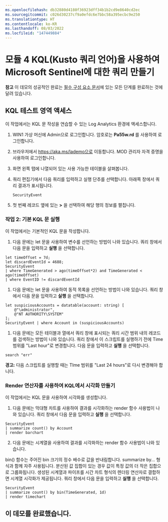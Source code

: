 ```yaml
---
ms.openlocfilehash: db32880d4180f36923dff34b1b2cd9e8640cd2ec
ms.sourcegitcommit: c026d30237cf9a0efdc6e7bbc58a395ecbc9e250
ms.translationtype: HT
ms.contentlocale: ko-KR
ms.lasthandoff: 08/03/2022
ms.locfileid: "147449884"
---
```

# <a name="module-4-create-queries-for-microsoft-sentinel-using-kusto-query-language-kql"></a>모듈 4 KQL(Kusto 쿼리 언어)을 사용하여 Microsoft Sentinel에 대한 쿼리 만들기

**참고** 이 데모의 성공적인 완료는 [필수 구성 요소 문서](00-prerequisites.md)에 있는 모든 단계를 완료하는 것에 달려 있습니다. 

## <a name="access-the-kql-testing-area"></a>KQL 테스트 영역 액세스

이 작업에서는 KQL 문 작성을 연습할 수 있는 Log Analytics 환경에 액세스합니다.

1. WIN1 가상 머신에 Admin으로 로그인합니다. 암호로는 **Pa55w.rd** 를 사용하여 로그인합니다.  

2. 브라우저에서 https://aka.ms/lademo으로 이동합니다. MOD 관리자 자격 증명을 사용하여 로그인합니다. 

3. 화면 왼쪽 탭에 나열되어 있는 사용 가능한 테이블을 살펴봅니다.

4. 쿼리 편집기에서 다음 쿼리를 입력하고 실행 단추를 선택합니다.  아래쪽 창에서 쿼리 결과가 표시됩니다.

    ```KQL
    SecurityEvent
    ```

5. 첫 번째 레코드 옆에 있는 **>** 을 선택하여 해당 행의 정보를 펼칩니다.

### <a name="task-2-run-basic-kql-statements"></a>작업 2: 기본 KQL 문 실행

이 작업에서는 기본적인 KQL 문을 작성합니다.

1. 다음 문에는 let 문을 사용하여 변수를 선언하는 방법이 나와 있습니다. 쿼리 창에서 다음 문을 입력하고 **실행** 을 선택합니다. 


```KQL
let timeOffset = 7d;
let discardEventId = 4688;
SecurityEvent
| where TimeGenerated > ago(timeOffset*2) and TimeGenerated < ago(timeOffset)
| where EventID != discardEventId
```

1. 다음 문에는 let 문을 사용하여 동적 목록을 선언하는 방법이 나와 있습니다. 쿼리 창에서 다음 문을 입력하고 **실행** 을 선택합니다. 


```KQL
let suspiciousAccounts = datatable(account: string) [
    @"\administrator", 
    @"NT AUTHORITY\SYSTEM"
];
SecurityEvent | where Account in (suspiciousAccounts)
```

1. 다음 문에는 모든 테이블과 열에서 쿼리 창에 표시되는 쿼리 시간 범위 내의 레코드를 검색하는 방법이 나와 있습니다. 쿼리 창에서 이 스크립트를 실행하기 전에 Time 범위를 "Last hour"로 변경합니다. 다음 문을 입력하고 **실행** 을 선택합니다. 

```KQL
search "err"
```

**경고:** 다음 스크립트를 실행할 때는 TIme 범위를 "Last 24 hours"로 다시 변경해야 합니다.

### <a name="create-visualizations-in-kql-with-the-render-operator"></a>Render 연산자를 사용하여 KQL에서 시각화 만들기

이 작업에서는 KQL 문을 사용하여 시각화를 생성합니다.

1. 다음 문에는 막대형 차트를 사용하여 결과를 시각화하는 render 함수 사용법이 나와 있습니다. 쿼리 창에서 다음 문을 입력하고 **실행** 을 선택합니다. 

```KQL
SecurityEvent 
| summarize count() by Account
| render barchart
```

2. 다음 문에는 시계열을 사용하여 결과를 시각화하는 render 함수 사용법이 나와 있습니다.

bin() 함수는 주어진 bin 크기의 정수 배수로 값을 반내림합니다.  summarize by... 형식과 함께 자주 사용됩니다. 분산된 값 집합이 있는 경우 값이 특정 값의 더 작은 집합으로 그룹화됩니다.  생성된 시계열과 파이프를 시간 차트 형식의 렌더링 연산자로 결합하면 시계열 시각화가 제공됩니다. 쿼리 창에서 다음 문을 입력하고 **실행** 을 선택합니다. 

```KQL
SecurityEvent 
| summarize count() by bin(TimeGenerated, 1d) 
| render timechart
```

## <a name="you-have-completed-the-demo"></a>이 데모를 완료했습니다.

